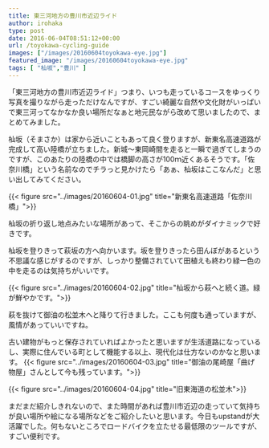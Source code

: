 ```yaml
---
title: 東三河地方の豊川市近辺ライド
author: irohaka
type: post
date: 2016-06-04T08:51:12+00:00
url: /toyokawa-cycling-guide
images: ["/images/20160604toyokawa-eye.jpg"]
featured_image: "/images/20160604toyokawa-eye.jpg"
tags: [ "杣坂","豊川" ]
---
```


「東三河地方の豊川市近辺ライド」つまり、いつも走っているコースをゆっくり写真を撮りながら走っただけなんですが、すごい綺麗な自然や文化財がいっぱいで東三河ってなかなか良い場所だなぁと地元民ながら改めて思いましたので、まとめてみました。
  
杣坂（そまさか）は家から近いこともあって良く登りますが、新東名高速道路が完成して高い陸橋が立ちました。新城〜東岡崎間を走ると一瞬で過ぎてしまうのですが、このあたりの陸橋の中では橋脚の高さが100ｍ近くあるそうです。「佐奈川橋」という名前なのでチラっと見かけたら「あぁ、杣坂はここなんだ」と思い出してみてください。

{{< figure src="../images/20160604-01.jpg" title="新東名高速道路「佐奈川橋」">}}

杣坂の折り返し地点みたいな場所があって、そこからの眺めがダイナミックで好きです。
  
杣坂を登りきって萩坂の方へ向かいます。坂を登りきったら田んぼがあるという不思議な感じがするのですが、しっかり整備されていて田植えも終わり緑一色の中を走るのは気持ちがいいです。

{{< figure src="../images/20160604-02.jpg" title="杣坂から萩へと続く道。緑が鮮やかです。">}}

萩を抜けて御油の松並木へと降りて行きました。ここも何度も通っていますが、風情があっていいですね。
  
古い建物がもっと保存されていればよかったと思いますが生活道路になっているし、実際に住んでいる町として機能する以上、現代化は仕方ないのかなと思います。
{{< figure src="../images/20160604-03.jpg" title="御油の尾崎屋「曲げ物屋」さんとして今も残っています。">}}

{{< figure src="../images/20160604-04.jpg" title="旧東海道の松並木">}}

まだまだ紹介しきれないので、また時間があれば豊川市近辺の走っていて気持ちが良い場所や絵になる場所などをご紹介したいと思います。今日もupstandが大活躍でした。何もないところでロードバイクを立たせる最低限のツールですが、すごい便利です。